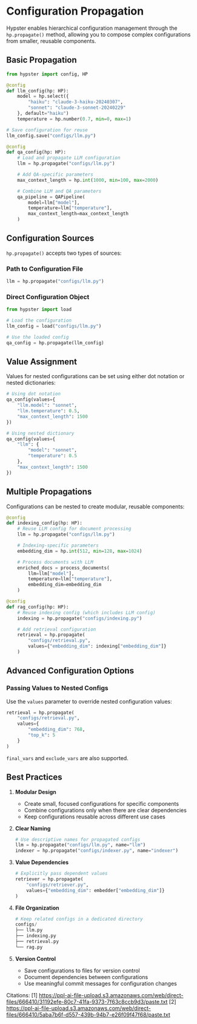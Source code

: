 # Configuration Propagation

Hypster enables hierarchical configuration management through the `hp.propagate()` method, allowing you to compose complex configurations from smaller, reusable components.

## Basic Propagation

```python
from hypster import config, HP

@config
def llm_config(hp: HP):
    model = hp.select({
        "haiku": "claude-3-haiku-20240307",
        "sonnet": "claude-3-sonnet-20240229"
    }, default="haiku")
    temperature = hp.number(0.7, min=0, max=1)

# Save configuration for reuse
llm_config.save("configs/llm.py")

@config
def qa_config(hp: HP):
    # Load and propagate LLM configuration
    llm = hp.propagate("configs/llm.py")

    # Add QA-specific parameters
    max_context_length = hp.int(1000, min=100, max=2000)

    # Combine LLM and QA parameters
    qa_pipeline = QAPipeline(
        model=llm["model"],
        temperature=llm["temperature"],
        max_context_length=max_context_length
    )
```

## Configuration Sources

`hp.propagate()` accepts two types of sources:

### Path to Configuration File
```python
llm = hp.propagate("configs/llm.py")
```

### Direct Configuration Object
```python
from hypster import load

# Load the configuration
llm_config = load("configs/llm.py")

# Use the loaded config
qa_config = hp.propagate(llm_config)
```

## Value Assignment

Values for nested configurations can be set using either dot notation or nested dictionaries:

```python
# Using dot notation
qa_config(values={
    "llm.model": "sonnet",
    "llm.temperature": 0.5,
    "max_context_length": 1500
})

# Using nested dictionary
qa_config(values={
    "llm": {
        "model": "sonnet",
        "temperature": 0.5
    },
    "max_context_length": 1500
})
```

## Multiple Propagations

Configurations can be nested to create modular, reusable components:

```python
@config
def indexing_config(hp: HP):
    # Reuse LLM config for document processing
    llm = hp.propagate("configs/llm.py")

    # Indexing-specific parameters
    embedding_dim = hp.int(512, min=128, max=1024)

    # Process documents with LLM
    enriched_docs = process_documents(
        llm=llm["model"],
        temperature=llm["temperature"],
        embedding_dim=embedding_dim
    )

@config
def rag_config(hp: HP):
    # Reuse indexing config (which includes LLM config)
    indexing = hp.propagate("configs/indexing.py")

    # Add retrieval configuration
    retrieval = hp.propagate(
        "configs/retrieval.py",
        values={"embedding_dim": indexing["embedding_dim"]}
    )
```

## Advanced Configuration Options

### Passing Values to Nested Configs
Use the `values` parameter to override nested configuration values:

```python
retrieval = hp.propagate(
    "configs/retrieval.py",
    values={
        "embedding_dim": 768,
        "top_k": 5
    }
)
```
`final_vars` and `exclude_vars` are also supported.

## Best Practices

1. **Modular Design**
   - Create small, focused configurations for specific components
   - Combine configurations only when there are clear dependencies
   - Keep configurations reusable across different use cases

2. **Clear Naming**
   ```python
   # Use descriptive names for propagated configs
   llm = hp.propagate("configs/llm.py", name="llm")
   indexer = hp.propagate("configs/indexer.py", name="indexer")
   ```

3. **Value Dependencies**
   ```python
   # Explicitly pass dependent values
   retriever = hp.propagate(
       "configs/retriever.py",
       values={"embedding_dim": embedder["embedding_dim"]}
   )
   ```

4. **File Organization**
   ```python
   # Keep related configs in a dedicated directory
   configs/
   ├── llm.py
   ├── indexing.py
   ├── retrieval.py
   └── rag.py
   ```

5. **Version Control**
   - Save configurations to files for version control
   - Document dependencies between configurations
   - Use meaningful commit messages for configuration changes

Citations:
[1] https://ppl-ai-file-upload.s3.amazonaws.com/web/direct-files/666410/31192efe-80c7-41fa-9373-7f63c8ccb9d3/paste.txt
[2] https://ppl-ai-file-upload.s3.amazonaws.com/web/direct-files/666410/5aba7b6f-d557-439b-94b7-e26f09f47f68/paste.txt
